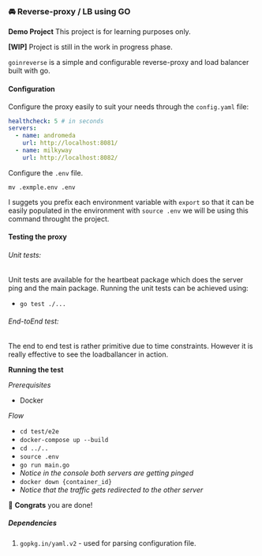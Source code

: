 ### 🚘 Reverse-proxy / LB using GO 

**Demo Project**
This project is for learning purposes only.

**[WIP]** Project is still in the work in progress phase.

`goinreverse` is a simple and configurable reverse-proxy and load balancer built with go.

#### Configuration

Configure the proxy easily to suit your needs through the `config.yaml` file:

```yaml
healthcheck: 5 # in seconds
servers:
  - name: andromeda
    url: http://localhost:8081/
  - name: milkyway
    url: http://localhost:8082/
```

Configure the `.env` file. 

```shell script
mv .exmple.env .env
```

I suggets you prefix each environment variable with `export` so that it can be easily populated in the environment with `source .env` we will be using this command throught the project.


#### Testing the proxy

###### Unit tests:

Unit tests are available for the heartbeat package which does the server ping and the main package. Running the unit tests can be achieved using:

- `go test ./...`

###### End-toEnd test:

The end to end test is rather primitive due to time constraints. However it is really effective to see the loadballancer in action.

**Running the test**

*Prerequisites*

- Docker

*Flow*

- `cd test/e2e`
- `docker-compose up --build`
- `cd ../..`
- `source .env`
- `go run main.go`
- *Notice in the console both servers are getting pinged*
- `docker down {container_id}`
- *Notice that the traffic gets redirected to the other server*

🤩 **Congrats** you are done!

##### Dependencies

1. `gopkg.in/yaml.v2` - used for parsing configuration file.
